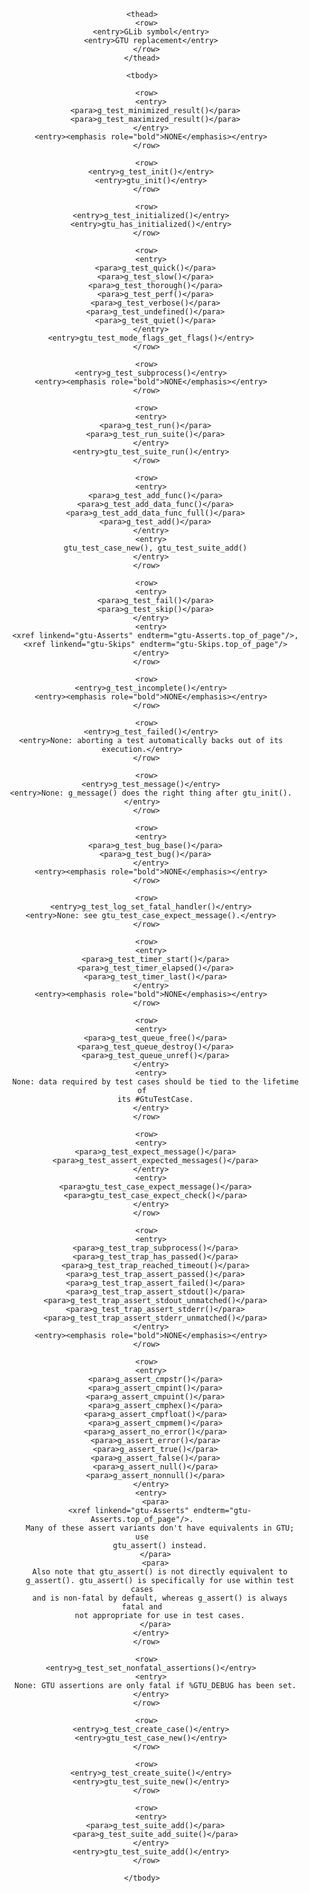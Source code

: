<table>
  <title>GLib functions to avoid</title>

  <tgroup cols="2" colsep="1" rowsep="1">
    <colspec align="center"/>

    <thead>
      <row>
        <entry>GLib symbol</entry>
        <entry>GTU replacement</entry>
      </row>
    </thead>

    <tbody>

      <row>
        <entry>
          <para>g_test_minimized_result()</para>
          <para>g_test_maximized_result()</para>
        </entry>
        <entry><emphasis role="bold">NONE</emphasis></entry>
      </row>

      <row>
        <entry>g_test_init()</entry>
        <entry>gtu_init()</entry>
      </row>

      <row>
        <entry>g_test_initialized()</entry>
        <entry>gtu_has_initialized()</entry>
      </row>

      <row>
        <entry>
          <para>g_test_quick()</para>
          <para>g_test_slow()</para>
          <para>g_test_thorough()</para>
          <para>g_test_perf()</para>
          <para>g_test_verbose()</para>
          <para>g_test_undefined()</para>
          <para>g_test_quiet()</para>
        </entry>
        <entry>gtu_test_mode_flags_get_flags()</entry>
      </row>

      <row>
        <entry>g_test_subprocess()</entry>
        <entry><emphasis role="bold">NONE</emphasis></entry>
      </row>

      <row>
        <entry>
          <para>g_test_run()</para>
          <para>g_test_run_suite()</para>
        </entry>
        <entry>gtu_test_suite_run()</entry>
      </row>

      <row>
        <entry>
          <para>g_test_add_func()</para>
          <para>g_test_add_data_func()</para>
          <para>g_test_add_data_func_full()</para>
          <para>g_test_add()</para>
        </entry>
        <entry>
          gtu_test_case_new(), gtu_test_suite_add()
        </entry>
      </row>

      <row>
        <entry>
          <para>g_test_fail()</para>
          <para>g_test_skip()</para>
        </entry>
        <entry>
          <xref linkend="gtu-Asserts" endterm="gtu-Asserts.top_of_page"/>,
          <xref linkend="gtu-Skips" endterm="gtu-Skips.top_of_page"/>
        </entry>
      </row>

      <row>
        <entry>g_test_incomplete()</entry>
        <entry><emphasis role="bold">NONE</emphasis></entry>
      </row>

      <row>
        <entry>g_test_failed()</entry>
        <entry>None: aborting a test automatically backs out of its execution.</entry>
      </row>

      <row>
        <entry>g_test_message()</entry>
        <entry>None: g_message() does the right thing after gtu_init().</entry>
      </row>

      <row>
        <entry>
          <para>g_test_bug_base()</para>
          <para>g_test_bug()</para>
        </entry>
        <entry><emphasis role="bold">NONE</emphasis></entry>
      </row>

      <row>
        <entry>g_test_log_set_fatal_handler()</entry>
        <entry>None: see gtu_test_case_expect_message().</entry>
      </row>

      <row>
        <entry>
          <para>g_test_timer_start()</para>
          <para>g_test_timer_elapsed()</para>
          <para>g_test_timer_last()</para>
        </entry>
        <entry><emphasis role="bold">NONE</emphasis></entry>
      </row>

      <row>
        <entry>
          <para>g_test_queue_free()</para>
          <para>g_test_queue_destroy()</para>
          <para>g_test_queue_unref()</para>
        </entry>
        <entry>
          None: data required by test cases should be tied to the lifetime of
          its #GtuTestCase.
        </entry>
      </row>

      <row>
        <entry>
          <para>g_test_expect_message()</para>
          <para>g_test_assert_expected_messages()</para>
        </entry>
        <entry>
          <para>gtu_test_case_expect_message()</para>
          <para>gtu_test_case_expect_check()</para>
        </entry>
      </row>

      <row>
        <entry>
          <para>g_test_trap_subprocess()</para>
          <para>g_test_trap_has_passed()</para>
          <para>g_test_trap_reached_timeout()</para>
          <para>g_test_trap_assert_passed()</para>
          <para>g_test_trap_assert_failed()</para>
          <para>g_test_trap_assert_stdout()</para>
          <para>g_test_trap_assert_stdout_unmatched()</para>
          <para>g_test_trap_assert_stderr()</para>
          <para>g_test_trap_assert_stderr_unmatched()</para>
        </entry>
        <entry><emphasis role="bold">NONE</emphasis></entry>
      </row>

      <row>
        <entry>
          <para>g_assert_cmpstr()</para>
          <para>g_assert_cmpint()</para>
          <para>g_assert_cmpuint()</para>
          <para>g_assert_cmphex()</para>
          <para>g_assert_cmpfloat()</para>
          <para>g_assert_cmpmem()</para>
          <para>g_assert_no_error()</para>
          <para>g_assert_error()</para>
          <para>g_assert_true()</para>
          <para>g_assert_false()</para>
          <para>g_assert_null()</para>
          <para>g_assert_nonnull()</para>
        </entry>
        <entry>
          <para>
            <xref linkend="gtu-Asserts" endterm="gtu-Asserts.top_of_page"/>.
            Many of these assert variants don't have equivalents in GTU; use
            gtu_assert() instead.
          </para>
          <para>
            Also note that gtu_assert() is not directly equivalent to
            g_assert(). gtu_assert() is specifically for use within test cases
            and is non-fatal by default, whereas g_assert() is always fatal and
            not appropriate for use in test cases.
          </para>
        </entry>
      </row>

      <row>
        <entry>g_test_set_nonfatal_assertions()</entry>
        <entry>
          None: GTU assertions are only fatal if %GTU_DEBUG has been set.
        </entry>
      </row>

      <row>
        <entry>g_test_create_case()</entry>
        <entry>gtu_test_case_new()</entry>
      </row>

      <row>
        <entry>g_test_create_suite()</entry>
        <entry>gtu_test_suite_new()</entry>
      </row>

      <row>
        <entry>
          <para>g_test_suite_add()</para>
          <para>g_test_suite_add_suite()</para>
        </entry>
        <entry>gtu_test_suite_add()</entry>
      </row>

    </tbody>
  </tgroup>
</table>
